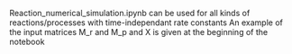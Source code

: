 Reaction_numerical_simulation.ipynb can be used for all kinds of reactions/processes with time-independant rate constants
An example of the input matrices M_r and M_p and X is given at the beginning of the notebook
